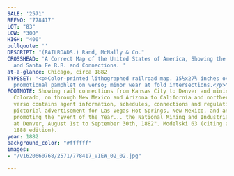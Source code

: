 ```yaml
---
SALE: '2571'
REFNO: "778417"
LOT: "83"
LOW: "300"
HIGH: "400"
pullquote: ''
DESCRIPT: "(RAILROADS.) Rand, McNally & Co."
CROSSHEAD: 'A Correct Map of the United States of America, Showing the Atchison, Topeka
  and Santa Fe R.R. and Connections. '
at-a-glance: Chicago, circa 1882
TYPESET: "<p>Color-printed lithographed railroad map. 15½x27½ inches overall, folding,
  promotional pamphlet on verso; minor wear at fold intersections.</p>"
FOOTNOTE: Showing rail connections from Kansas City to Denver and mining towns in
  Colorado, on through New Mexico and Arizona to California and northern Mexico. Pamphlet
  verso contains agent information, schedules, connections and regulations, a large
  pictorial advertisement for Las Vegas Hot Springs, New Mexico, and another pictorial
  promoting the "Event of the Year... the National Mining and Industrial Exposition
  at Denver, August 1st to September 30th, 1882". Modelski 63 (citing a slightly different
  1888 edition).
year: 1882
background_color: "#ffffff"
images:
- "/v1620660768/2571/778417_VIEW_02_02.jpg"

---
```

